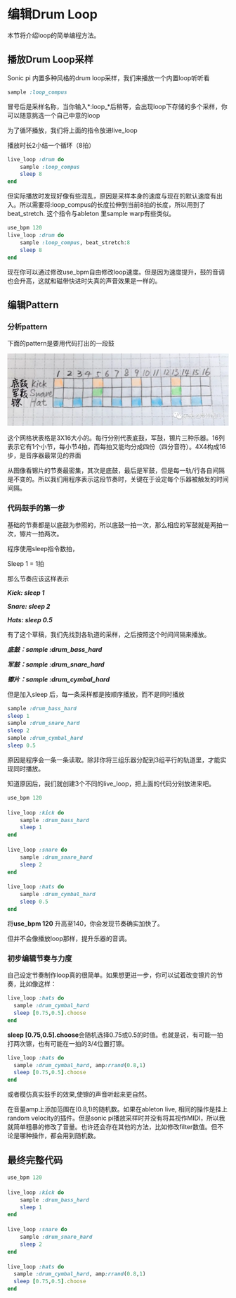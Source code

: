 # 编辑Drum Loop


本节将介绍loop的简单编程方法。



## **播放Drum Loop采样**

Sonic pi 内置多种风格的drum loop采样，我们来播放一个内置loop听听看

```Ruby
sample :loop_compus
```

冒号后是采样名称，当你输入*:loop_*后稍等，会出现loop下存储的多个采样，你可以随意挑选一个自己中意的loop



为了循环播放，我们将上面的指令放进live_loop

播放时长2小结一个循环（8拍）

```ruby
live_loop :drum do
    sample :loop_compus
    sleep 8
end
```

但实际播放时发现好像有些混乱，原因是采样本身的速度与现在的默认速度有出入。所以需要将:loop_compus的长度拉伸到当前8拍的长度，所以用到了beat_stretch. 这个指令与ableton 里sample warp有些类似。

```ruby
use_bpm 120
live_loop :drum do
    sample :loop_compus, beat_stretch:8
    sleep 8
end
```

现在你可以通过修改use_bpm自由修改loop速度。但是因为速度提升，鼓的音调也会升高，这就和磁带快进时失真的声音效果是一样的。



## 编辑Pattern

### 分析pattern 

下面的pattern是要用代码打出的一段鼓

![Drum Pattern](images/1.png)

这个网格状表格是3X16大小的。每行分别代表底鼓，军鼓，镲片三种乐器。16列表示它有1个小节，每小节4拍，而每拍又能均分成四份（四分音符）。4X4构成16步，是音序器最常见的界面



从图像看镲片的节奏最密集，其次是底鼓，最后是军鼓，但是每一轨/行各自间隔是不变的。所以我们用程序表示这段节奏时，关键在于设定每个乐器被触发的时间间隔。



### 代码鼓手的第一步

基础的节奏都是以底鼓为参照的，所以底鼓一拍一次，那么相应的军鼓就是两拍一次，镲片一拍两次。



程序使用sleep指令数拍，

Sleep 1 = 1拍

那么节奏应该这样表示



***Kick: sleep 1***

***Snare: sleep 2***

***Hats: sleep 0.5***



有了这个草稿，我们先找到各轨道的采样，之后按照这个时间间隔来播放。



***底鼓：sample :drum_bass_hard***

***军鼓：sample :drum_snare_hard***

***镲片：sample :drum_cymbal_hard***



但是加入sleep 后，每一条采样都是按顺序播放，而不是同时播放

```ruby
sample :drum_bass_hard
sleep 1
sample :drum_snare_hard
sleep 2
sample :drum_cymbal_hard
sleep 0.5
```

原因是程序会一条一条读取。除非你将三组乐器分配到3组平行的轨道里，才能实现同时播放。

知道原因后，我们就创建3个不同的live_loop，把上面的代码分别放进来吧。

```ruby
use_bpm 120

live_loop :kick do
    sample :drum_bass_hard
    sleep 1
end

live_loop :snare do
    sample :drum_snare_hard
    sleep 2
end

live_loop :hats do
    sample :drum_cymbal_hard
    sleep 0.5
end
```

将**use_bpm 120** 升高至140，你会发现节奏确实加快了。

但并不会像播放loop那样，提升乐器的音调。



### 初步编辑节奏与力度

自己设定节奏制作loop真的很简单。如果想更进一步，你可以试着改变镲片的节奏，比如像这样：

```ruby
live_loop :hats do
  sample :drum_cymbal_hard
  sleep [0.75,0.5].choose
end
```

**sleep [0.75,0.5].choose**会随机选择0.75或0.5的时值。也就是说，有可能一拍打两次镲，也有可能在一拍的3/4位置打镲。

```ruby
live_loop :hats do
  sample :drum_cymbal_hard, amp:rrand(0.8,1)
  sleep [0.75,0.5].choose
end
```

或者模仿真实鼓手的效果,使镲的声音听起来更自然。

在音量amp上添加范围在(0.8,1)的随机数。如果在ableton live, 相同的操作是挂上random velocity的插件。但是sonic pi播放采样时并没有将其视作MIDI，所以我就简单粗暴的修改了音量。也许还会存在其他的方法，比如修改filter数值。但不论是哪种操作，都会用到随机数。



## 最终完整代码

```ruby
use_bpm 120

live_loop :kick do
    sample :drum_bass_hard
    sleep 1
end

live_loop :snare do
    sample :drum_snare_hard
    sleep 2
end

live_loop :hats do
  sample :drum_cymbal_hard, amp:rrand(0.8,1)
  sleep [0.75,0.5].choose
end
```
